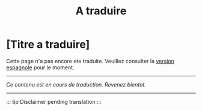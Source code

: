 ﻿---
title: [A traduire]
---

<!-- TODO: translation missing - French version -->

# [Titre a traduire]

Cette page n'a pas encore ete traduite. Veuillez consulter la [version espagnole](/es/mitos-liderazgo) pour le moment.

---

*Ce contenu est en cours de traduction. Revenez bientot.*

---

::: tip
Disclaimer pending translation
:::
